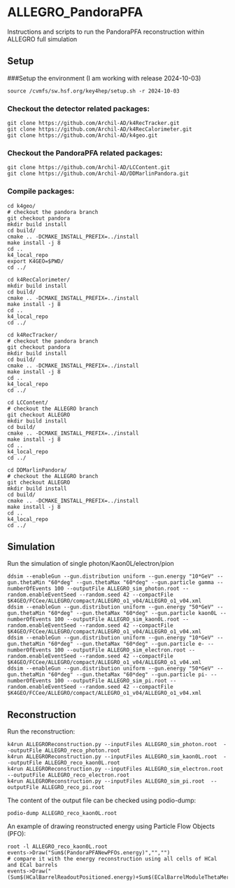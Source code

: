 # ALLEGRO_PandoraPFA
Instructions and scripts to run the PandoraPFA reconstruction within ALLEGRO full simulation

## Setup
###Setup the environment (I am working with release 2024-10-03)
```
source /cvmfs/sw.hsf.org/key4hep/setup.sh -r 2024-10-03
```

### Checkout the detector related packages:
```
git clone https://github.com/Archil-AD/k4RecTracker.git
git clone https://github.com/Archil-AD/k4RecCalorimeter.git
git clone https://github.com/Archil-AD/k4geo.git
```

### Checkout the PandoraPFA related packages:
```
git clone https://github.com/Archil-AD/LCContent.git
git clone https://github.com/Archil-AD/DDMarlinPandora.git
```

### Compile packages:
```
cd k4geo/
# checkout the pandora branch
git checkout pandora
mkdir build install
cd build/
cmake .. -DCMAKE_INSTALL_PREFIX=../install
make install -j 8
cd ..
k4_local_repo
export K4GEO=$PWD/
cd ../
```

```
cd k4RecCalorimeter/
mkdir build install
cd build/
cmake .. -DCMAKE_INSTALL_PREFIX=../install
make install -j 8
cd ..
k4_local_repo
cd ../
```

```
cd k4RecTracker/
# checkout the pandora branch
git checkout pandora
mkdir build install
cd build/
cmake .. -DCMAKE_INSTALL_PREFIX=../install
make install -j 8
cd ..
k4_local_repo
cd ../
```

```
cd LCContent/
# checkout the ALLEGRO branch
git checkout ALLEGRO
mkdir build install
cd build/
cmake .. -DCMAKE_INSTALL_PREFIX=../install
make install -j 8
cd ..
k4_local_repo
cd ../
```

```
cd DDMarlinPandora/
# checkout the ALLEGRO branch
git checkout ALLEGRO
mkdir build install
cd build/
cmake .. -DCMAKE_INSTALL_PREFIX=../install
make install -j 8
cd ..
k4_local_repo
cd ../
```

## Simulation

Run the simulation of single photon/Kaon0L/electron/pion
```
ddsim --enableGun --gun.distribution uniform --gun.energy "10*GeV" --gun.thetaMin "60*deg" --gun.thetaMax "60*deg" --gun.particle gamma --numberOfEvents 100 --outputFile ALLEGRO_sim_photon.root --random.enableEventSeed --random.seed 42 --compactFile $K4GEO/FCCee/ALLEGRO/compact/ALLEGRO_o1_v04/ALLEGRO_o1_v04.xml
ddsim --enableGun --gun.distribution uniform --gun.energy "50*GeV" --gun.thetaMin "60*deg" --gun.thetaMax "60*deg" --gun.particle kaon0L --numberOfEvents 100 --outputFile ALLEGRO_sim_kaon0L.root --random.enableEventSeed --random.seed 42 --compactFile $K4GEO/FCCee/ALLEGRO/compact/ALLEGRO_o1_v04/ALLEGRO_o1_v04.xml
ddsim --enableGun --gun.distribution uniform --gun.energy "10*GeV" --gun.thetaMin "60*deg" --gun.thetaMax "60*deg" --gun.particle e- --numberOfEvents 100 --outputFile ALLEGRO_sim_electron.root --random.enableEventSeed --random.seed 42 --compactFile $K4GEO/FCCee/ALLEGRO/compact/ALLEGRO_o1_v04/ALLEGRO_o1_v04.xml
ddsim --enableGun --gun.distribution uniform --gun.energy "50*GeV" --gun.thetaMin "60*deg" --gun.thetaMax "60*deg" --gun.particle pi- --numberOfEvents 100 --outputFile ALLEGRO_sim_pi.root --random.enableEventSeed --random.seed 42 --compactFile $K4GEO/FCCee/ALLEGRO/compact/ALLEGRO_o1_v04/ALLEGRO_o1_v04.xml
```

## Reconstruction

Run the reconstruction:
```
k4run ALLEGROReconstruction.py --inputFiles ALLEGRO_sim_photon.root  --outputFile ALLEGRO_reco_photon.root
k4run ALLEGROReconstruction.py --inputFiles ALLEGRO_sim_kaon0L.root  --outputFile ALLEGRO_reco_kaon0L.root
k4run ALLEGROReconstruction.py --inputFiles ALLEGRO_sim_electron.root  --outputFile ALLEGRO_reco_electron.root
k4run ALLEGROReconstruction.py --inputFiles ALLEGRO_sim_pi.root  --outputFile ALLEGRO_reco_pi.root
```

The content of the output file can be checked using podio-dump:
```
podio-dump ALLEGRO_reco_kaon0L.root
```

An example of drawing reonstructed energy using Particle Flow Objects (PFO):
```
root -l	ALLEGRO_reco_kaon0L.root
events->Draw("Sum$(PandoraPFANewPFOs.energy)","","")
# compare it with the energy reconstruction using all cells of HCal and ECal barrels
events->Draw("(Sum$(HCalBarrelReadoutPositioned.energy)+Sum$(ECalBarrelModuleThetaMergedPositioned.energy))","")
```
